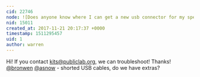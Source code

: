 ```yaml
---
cid: 22746
node: ![Does anyone know where I can get a new usb connector for my spectrometer 3.0 ?](../notes/programmer1200/10-09-2017/does-anyone-know-where-i-can-get-a-new-usb-connector-for-my-spectrometer-3-0)
nid: 15011
created_at: 2017-11-21 20:17:37 +0000
timestamp: 1511295457
uid: 1
author: warren
---
```


Hi! If you contact kits@publiclab.org, we can troubleshoot! Thanks! [@bronwen](/profile/bronwen) [@asnow](/profile/asnow) - shorted USB cables, do we have extras? 